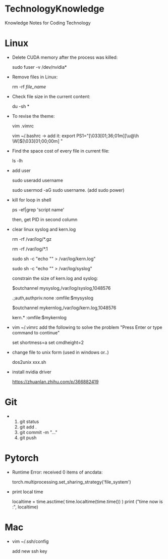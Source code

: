 # TechnologyKnowledge
Knowledge Notes for Coding Technology




# Linux

* Delete CUDA memory after the process was killed:

  sudo fuser -v /dev/nvidia*

* Remove files in Linux:

  rm -rf *file_name*

* Check file size in the current content:

  du -sh *

* To revise the theme:

  vim .vimrc

  vim ~/.bashrc  -> add it:   export PS1="\[\033[01;36;01m\][\u@\h \W]\$\[\033[01;00;00m\] "

* Find the space cost of every file in current file:

  ls -lh

* add user

  sudo useradd username

  sudo usermod -aG sudo username.  (add sudo power)

* kill for loop in shell

  ps -ef|grep 'script name' 

  then, get PID in second column

* clear linux syslog and kern.log

  rm -rf /var/log/\*.gz

  rm -rf /var/log/*.1

  sudo sh -c "echo "" > /var/log/kern.log"

  sudo sh -c "echo "" > /var/log/syslog"

  constrain the size of kern.log and syslog:

  $outchannel mysyslog,/var/log/syslog,1048576

  *.*;auth,authpriv.none :omfile:$mysyslog

  $outchannel mykernlog,/var/log/kern.log,1048576                                                       

  kern.*       :omfile:$mykernlog

* vim ~/.vimrc       add the following to solve the problem "Press Enter or type command to continue"

  set shortmess=a
  set cmdheight=2

* change file to unix form (used in windows or..)

  dos2unix xxx.sh

* install nvidia driver

  https://zhuanlan.zhihu.com/p/366882419

  

  

  



# Git

* 1. git status
  2. git add .
  3. git commit -m "..."
  4. git push



# Pytorch

* Runtime Error: received 0 items of ancdata:

  torch.multiprocessing.set_sharing_strategy('file_system')
  
* print local time
  
  localtime = time.asctime( time.localtime(time.time()) )
  print ("time now is :", localtime)







# Mac

* vim ~/.ssh/config

  add new ssh key

